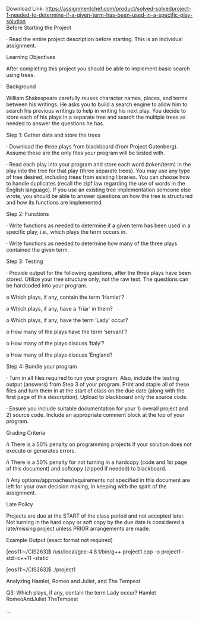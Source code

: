 Download Link: https://assignmentchef.com/product/solved-solvedproject-1-needed-to-determine-if-a-given-term-has-been-used-in-a-specific-play-solution
<br>
Before Starting the Project

· Read the entire project description before starting. This is an individual assignment.

Learning Objectives

After completing this project you should be able to implement basic search using trees.

Background

William Shakespeare carefully reuses character names, places, and terms between his writings. He asks you to build a search engine to allow him to search his previous writings to help in writing his next play. You decide to store each of his plays in a separate tree and search the multiple trees as needed to answer the questions he has.

Step 1: Gather data and store the trees

· Download the three plays from blackboard (from Project Gutenberg). Assume these are the only files your program will be tested with.

· Read each play into your program and store each word (token/term) in the play into the tree for that play (three separate trees). You may use any type of tree desired, including trees from existing libraries. You can choose how to handle duplicates (recall the zipf law regarding the use of words in the English language). If you use an existing tree implementation someone else wrote, you should be able to answer questions on how the tree is structured and how its functions are implemented.

Step 2: Functions

· Write functions as needed to determine if a given term has been used in a specific play, i.e., which plays the term occurs in.

· Write functions as needed to determine how many of the three plays contained the given term.

Step 3: Testing

· Provide output for the following questions, after the three plays have been stored. Utilize your tree structure only, not the raw text. The questions can be hardcoded into your program.

o Which plays, if any, contain the term ‘Hamlet’?

o Which plays, if any, have a ‘friar’ in them?

o Which plays, if any, have the term ‘Lady’ occur?

o How many of the plays have the term ‘servant’?

o How many of the plays discuss ‘Italy’?

o How many of the plays discuss ‘England?

Step 4: Bundle your program

· Turn in all files required to run your program. Also, include the testing output (answers) from Step 3 of your program. Print and staple all of these files and turn them in at the start of class on the due date (along with the first page of this description). Upload to blackboard only the source code.

· Ensure you include suitable documentation for your 1) overall project and 2) source code. Include an appropriate comment block at the top of your program.

Grading Criteria

ñ There is a 50% penalty on programming projects if your solution does not execute or generates errors.

ñ There is a 50% penalty for not turning in a hardcopy (code and 1st page of this document) and softcopy (zipped if needed) to blackboard.

ñ Any options/approaches/requirements not specified in this document are left for your own decision making, in keeping with the spirit of the assignment.

Late Policy

Projects are due at the START of the class period and not accepted later. Not turning in the hard copy or soft copy by the due date is considered a late/missing project unless PRIOR arrangements are made.

Example Output (exact format not required)

[eos11:~/CIS263]$ /usr/local/gcc-4.8.1/bin/g++ project1.cpp -o project1 -std=c++11 -static

[eos11:~/CIS263]$ ./project1

Analyzing Hamlet, Romeo and Juliet, and The Tempest

Q3: Which plays, if any, contain the term Lady occur? Hamlet RomeoAndJuliet TheTempest

…